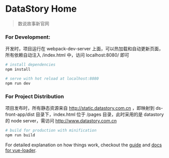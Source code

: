 # DataStory Home

> 数说故事新官网

### For Development:
开发时，项目运行在 webpack-dev-server 上面，可以热加载和自动更新页面，所有依赖自动注入 /index.html 中，访问 localhost:8080/ 即可
``` bash
# install dependencies
npm install

# serve with hot reload at localhost:8080
npm run dev
```

### For Project Distribution
项目发布时，所有静态资源来自 http://static.datastory.com.cn ，即映射到 ds-front-app/dist 目录下，index.html 位于 /pages 目录，此时采用的是 datastory 的 node server，需访问 http://www.datastory.com.cn
```bash
# build for production with minification
npm run build
```

For detailed explanation on how things work, checkout the [guide](http://vuejs-templates.github.io/webpack/) and [docs for vue-loader](http://vuejs.github.io/vue-loader).
